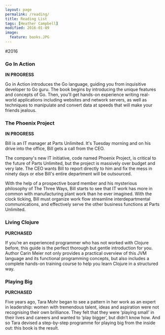```yaml
---
layout: page
permalink: /reading/
title: Reading List 
tags: [Heather Campbell]
modified: 2016-01-09
image:
  feature: books.JPG
---
```



#2016

### Go In Action

**IN PROGRESS**

Go in Action introduces the Go language, guiding you from inquisitive developer to Go guru. The book begins by introducing the unique features and concepts of Go. Then, you'll get hands-on experience writing real-world applications including websites and network servers, as well as techniques to manipulate and convert data at speeds that will make your friends jealous.

### The Phoenix Project

**IN PROGRESS**

Bill is an IT manager at Parts Unlimited. It's Tuesday morning and on his drive into the office, Bill gets a call from the CEO. 

The company's new IT initiative, code named Phoenix Project, is critical to the future of Parts Unlimited, but the project is massively over budget and very late. The CEO wants Bill to report directly to him and fix the mess in ninety days or else Bill's entire department will be outsourced. 

With the help of a prospective board member and his mysterious philosophy of The Three Ways, Bill starts to see that IT work has more in common with manufacturing plant work than he ever imagined. With the clock ticking, Bill must organize work flow streamline interdepartmental communications, and effectively serve the other business functions at Parts Unlimited. 

### Living Clojure

**PURCHASED**

If you’re an experienced programmer who has not worked with Clojure before, this guide is the perfect thorough but gentle introduction for you. Author Carin Meier not only provides a practical overview of this JVM language and its functional programming concepts, but also includes a complete hands-on training course to help you learn Clojure in a structured way.

### Playing Big

**PURCHASED**

Five years ago, Tara Mohr began to see a pattern in her work as an expert in leadership: women with tremendous talent, ideas and aspiration were not recognising their own brilliance. They felt that they were ‘playing small’ in their lives and careers and wanted to ‘play bigger’, but didn’t know how. And so Tara devised a step-by-step programme for playing big from the inside out: this book is the result.